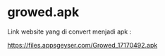 # growed.apk
Link website yang di convert menjadi apk : 

https://files.appsgeyser.com/Growed_17170492.apk
